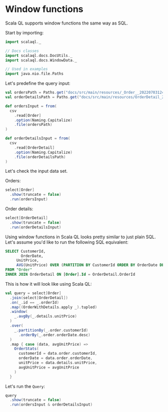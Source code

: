# Window functions

<head>
  <meta charset="UTF-8" />
  <meta name="author" content="Vitalii Honta" />
  <meta name="description" content="Window functions in Scala QL. How to define a query with windows like in standard SQL" />
  <meta name="keywords" content="scala-ql, scala window function, scala-ql window function" />
</head>

Scala QL supports window functions the same way as SQL.

Start by importing:

```scala mdoc
import scalaql._

// Docs classes
import scalaql.docs.DocUtils._
import scalaql.docs.WindowData._

// Used in examples
import java.nio.file.Paths
```

Let's predefine the query input:

```scala mdoc
val ordersPath = Paths.get("docs/src/main/resources/_Order__202207031241.csv")
val orderDetailsPath = Paths.get("docs/src/main/resources/OrderDetail_202207031246.csv")

def ordersInput = from(
  csv
    .read[Order]
    .option(Naming.Capitalize)
    .file(ordersPath)
) 

def orderDetailsInput = from(
  csv
    .read[OrderDetail]
    .option(Naming.Capitalize)
    .file(orderDetailsPath)
)
```

Let's check the input data set.

Orders:

```scala mdoc
select[Order]
  .show(truncate = false)
  .run(ordersInput)
```

Order details:

```scala mdoc
select[OrderDetail]
  .show(truncate = false)
  .run(orderDetailsInput)
```

Using window functions in Scala QL looks pretty similar to just plain SQL.  
Let's assume you'd like to run the following SQL equivalent:

```sql
SELECT CustomerId,
	   OrderDate,
     UnitPrice,
     AVG(UnitPrice) OVER (PARTITION BY CustomerId ORDER BY OrderDate DESC) AS AvgUnitPrice
FROM "Order"
INNER JOIN OrderDetail ON [Order].Id = OrderDetail.OrderId
```

This is how it will look like using Scala QL:

```scala mdoc
val query = select[Order]
  .join(select[OrderDetail])
  .on(_.id == _.orderId)
  .map((OrderWithDetails.apply _).tupled)
  .window(
    _.avgBy(_.details.unitPrice)
  )
  .over(
    _.partitionBy(_.order.customerId)
      .orderBy(_.order.orderDate.desc)
  )
  .map { case (data, avgUnitPrice) =>
    OrderStats(
      customerId = data.order.customerId,
      orderDate = data.order.orderDate,
      unitPrice = data.details.unitPrice,
      avgUnitPrice = avgUnitPrice
    )
  }
```

Let's run the `Query`:

```scala mdoc
query
  .show(truncate = false)
  .run(ordersInput & orderDetailsInput)
```

